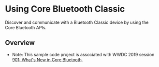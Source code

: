 # Using Core Bluetooth Classic

Discover and communicate with a Bluetooth Classic device by using the Core Bluetooth APIs.

## Overview

- Note: This sample code project is associated with WWDC 2019 session [901: What's New in Core Bluetooth](https://developer.apple.com/videos/play/wwdc19/901/).
